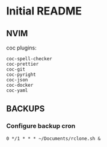 # Initial README

## NVIM

coc plugins:
```
coc-spell-checker
coc-prettier
coc-git
coc-pyright
coc-json
coc-docker
coc-yaml
```



## BACKUPS

### Configure backup cron

```shell
0 */1 * * * ~/Documents/rclone.sh &
```
